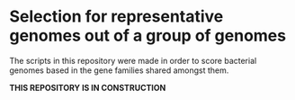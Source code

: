 # Selection for representative genomes out of a group of genomes  
The scripts in this repository were made in order to score bacterial genomes based in the gene families shared amongst them.

**THIS REPOSITORY IS IN CONSTRUCTION**
